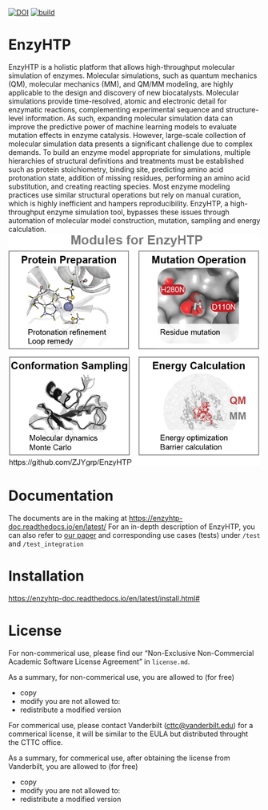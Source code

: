 [![DOI](https://zenodo.org/badge/459668860.svg)](https://zenodo.org/badge/latestdoi/459668860)
[![build](https://github.com/google/yapf/actions/workflows/ci.yml/badge.svg)](https://github.com/google/yapf/actions)

# EnzyHTP
EnzyHTP is a holistic platform that allows high-throughput molecular simulation of enzymes. 
Molecular simulations, such as quantum mechanics (QM), molecular mechanics (MM), and QM/MM modeling, 
are highly applicable to the design and discovery of new biocatalysts. Molecular simulations provide 
time-resolved, atomic and electronic detail for enzymatic reactions, complementing experimental sequence 
and structure-level information. As such, expanding molecular simulation data can improve the predictive 
power of machine learning models to evaluate mutation effects in enzyme catalysis. However, large-scale 
collection of molecular simulation data presents a significant challenge due to complex demands. 
To build an enzyme model appropriate for simulations, multiple hierarchies of structural definitions and 
treatments must be established such as protein stoichiometry, binding site, predicting amino acid protonation 
state, addition of missing residues, performing an amino acid substitution, and creating reacting species. 
Most enzyme modeling practices use similar structural operations but rely on manual curation, which is 
highly inefficient and hampers reproducibility. EnzyHTP, a high-throughput enzyme simulation tool, bypasses 
these issues through automation of molecular model construction, mutation, sampling and energy calculation.
![](resources/four_modules_whitebg.png)

# Documentation
The documents are in the making at https://enzyhtp-doc.readthedocs.io/en/latest/
For an in-depth description of EnzyHTP, you can also refer to [our paper](https://pubs.acs.org/doi/10.1021/acs.jcim.1c01424) 
and corresponding use cases (tests) under `/test` and `/test_integration`

# Installation

https://enzyhtp-doc.readthedocs.io/en/latest/install.html#

# License

For non-commerical use, please find our “Non-Exclusive Non-Commercial Academic Software License Agreement” in `license.md`.

As a summary, for non-commerical use, you are allowed to (for free)
- copy
- modify
you are not allowed to:
- redistribute a modified version


For commerical use, please contact Vanderbilt (cttc@vanderbilt.edu) for a commerical license, it will be similar to the EULA but distributed throught the CTTC office.

As a summary, for commerical use, after obtaining the license from Vanderbilt, you are allowed to (for free)
- copy
- modify
you are not allowed to:
- redistribute a modified version

